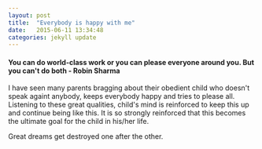 ```yaml
---
layout: post
title:  "Everybody is happy with me"
date:   2015-06-11 13:34:48
categories: jekyll update
---
```

<h4>You can do world-class work or you can please everyone around you. But you can't do both <span class="author"> - Robin Sharma</span></h4>

I have seen many parents bragging about their obedient child who doesn't speak againt anybody, keeps everybody happy and tries to please all. Listening to these great qualities, child's mind is reinforced to keep this up and continue being like this. It is so strongly reinforced that this becomes the ultimate goal for the child in his/her life.

Great dreams get destroyed one after the other.

[jekyll]:      http://jekyllrb.com
[jekyll-gh]:   https://github.com/jekyll/jekyll
[jekyll-help]: https://github.com/jekyll/jekyll-help
